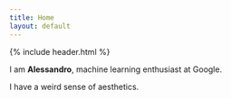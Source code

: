 ```yaml
---
title: Home
layout: default
---
```

{% include header.html %}
<div class="row">
	<div class="col-12">
	<p>I am <b>Alessandro</b>, machine learning enthusiast at Google.</p>
	<p>I have a weird sense of aesthetics.</p>
	</div>
</div>

